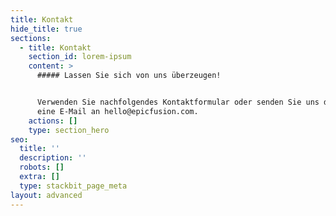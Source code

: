 ```yaml
---
title: Kontakt
hide_title: true
sections:
  - title: Kontakt
    section_id: lorem-ipsum
    content: >
      ##### Lassen Sie sich von uns überzeugen!


      Verwenden Sie nachfolgendes Kontaktformular oder senden Sie uns direkt
      eine E-Mail an hello@epicfusion.com.
    actions: []
    type: section_hero
seo:
  title: ''
  description: ''
  robots: []
  extra: []
  type: stackbit_page_meta
layout: advanced
---
```

